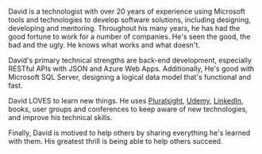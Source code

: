 David is a technologist with over 20 years of experience using Microsoft tools and technologies to develop software solutions, including designing, developing and mentoring. Throughout his many years, he has had the good fortune to work for a number of companies. He's seen the good, the bad and the ugly. He knows what works and what doesn't. 

David's primary technical strengths are back-end development, especially RESTful APIs with JSON and Azure Web Apps. Additionally, He's good with Microsoft SQL Server, designing a logical data model that's functional and fast.

David LOVES to learn new things. He uses [Pluralsight](https://app.pluralsight.com/profile/Dave-Snyder), [Udemy](https://www.udemy.com/user/david-snyder-59/), [LinkedIn](https://www.linkedin.com/in/mkedataguy/), books, user groups and conferences to keep aware of new technologies, and improve his technical skills. 

Finally, David is motived to help others by sharing everything he's learned with them. His greatest thrill is being able to help others succeed.